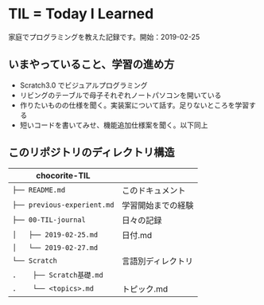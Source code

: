 # TIL = Today I Learned

家庭でプログラミングを教えた記録です。開始：2019-02-25

## いまやっていること、学習の進め方

- Scratch3.0 でビジュアルプログラミング
- リビングのテーブルで母子それぞれノートパソコンを開いている
- 作りたいものの仕様を聞く。実装案について話す。足りないところを学習する
- 短いコードを書いてみせ、機能追加仕様案を聞く。以下同上

## このリポジトリのディレクトリ構造
| chocorite-TIL | |
| ---- | ---- |
|`├── README.md`|このドキュメント|
|`├── previous-experient.md`|学習開始までの経験|
|`├── 00-TIL-journal`|日々の記録|
|`│   ├── 2019-02-25.md`|日付.md|
|`│   └── 2019-02-27.md`||
|`└── Scratch`|言語別ディレクトリ|
|`.    ├── Scratch基礎.md`||
|`.    └── <topics>.md`|トピック.md|

